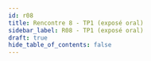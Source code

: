 ```yaml
---
id: r08
title: Rencontre 8 - TP1 (exposé oral)
sidebar_label: R08 - TP1 (exposé oral)
draft: true
hide_table_of_contents: false
---
```



